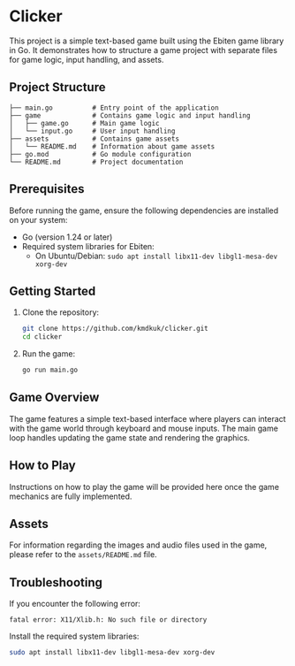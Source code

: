 # Clicker

This project is a simple text-based game built using the Ebiten game library in Go. It demonstrates how to structure a game project with separate files for game logic, input handling, and assets.

## Project Structure

```
├── main.go          # Entry point of the application
├── game             # Contains game logic and input handling
│   ├── game.go      # Main game logic
│   └── input.go     # User input handling
├── assets           # Contains game assets
│   └── README.md    # Information about game assets
├── go.mod           # Go module configuration
└── README.md        # Project documentation
```

## Prerequisites

Before running the game, ensure the following dependencies are installed on your system:

- Go (version 1.24 or later)
- Required system libraries for Ebiten:
  - On Ubuntu/Debian: `sudo apt install libx11-dev libgl1-mesa-dev xorg-dev`

## Getting Started

1. Clone the repository:
   ```bash
   git clone https://github.com/kmdkuk/clicker.git
   cd clicker
   ```

2. Run the game:
   ```bash
   go run main.go
   ```

## Game Overview

The game features a simple text-based interface where players can interact with the game world through keyboard and mouse inputs. The main game loop handles updating the game state and rendering the graphics.

## How to Play

Instructions on how to play the game will be provided here once the game mechanics are fully implemented.

## Assets

For information regarding the images and audio files used in the game, please refer to the `assets/README.md` file.

## Troubleshooting

If you encounter the following error:
```
fatal error: X11/Xlib.h: No such file or directory
```
Install the required system libraries:
```bash
sudo apt install libx11-dev libgl1-mesa-dev xorg-dev
```
